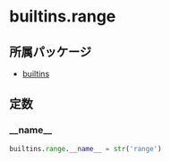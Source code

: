 # builtins.range

## 所属パッケージ
- [builtins](../../module/builtins)

## 定数

### \_\_name\_\_
```python
builtins.range.__name__ = str('range')
```
